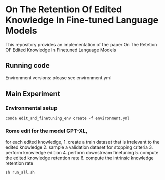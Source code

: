 # On The Retention Of Edited Knowledge In Fine-tuned Language Models
This repository provides an implementation of the paper On The Retetion OF Edited Knowledge In Finetuned Language Models

## Running code
Environment versions: please see environment.yml

## Main Experiment

### Environmental setup
```
conda edit_and_finetuning_env create -f environment.yml
```
### Rome edit for the model GPT-XL, 
for each edited knowledge, 1. create a train dataset that is irrelevant to the edited knowledge 2. sample a validation dataset for stopping criteria 3. perform knowledge edition 4. perform downstream finetuning 5. compute the edited knowledge retention rate 6. compute the intrinsic knowledge retention rate

```
sh run_all.sh
```

